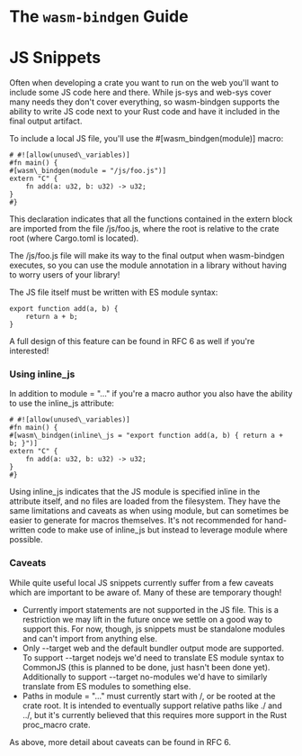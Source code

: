 
# The `wasm-bindgen` Guide

# JS Snippets

Often when developing a crate you want to run on the web you'll want to include
some JS code here and there. While js-sys and
web-sys cover many needs they don't cover
everything, so wasm-bindgen supports the ability to write JS code next to your
Rust code and have it included in the final output artifact.

To include a local JS file, you'll use the #[wasm\_bindgen(module)] macro:

```
# #![allow(unused\_variables)]
#fn main() {
#[wasm\_bindgen(module = "/js/foo.js")]
extern "C" {
    fn add(a: u32, b: u32) -> u32;
}
#}
```

This declaration indicates that all the functions contained in the extern
block are imported from the file /js/foo.js, where the root is relative to the
crate root (where Cargo.toml is located).

The /js/foo.js file will make its way to the final output when wasm-bindgen
executes, so you can use the module annotation in a library without having to
worry users of your library!

The JS file itself must be written with ES module syntax:

```
export function add(a, b) {
    return a + b;
}
```

A full design of this feature can be found in RFC 6 as well if you're
interested!

### Using inline\_js

In addition to module = "..." if you're a macro author you also have the
ability to use the inline\_js attribute:

```
# #![allow(unused\_variables)]
#fn main() {
#[wasm\_bindgen(inline\_js = "export function add(a, b) { return a + b; }")]
extern "C" {
    fn add(a: u32, b: u32) -> u32;
}
#}
```

Using inline\_js indicates that the JS module is specified inline in the
attribute itself, and no files are loaded from the filesystem. They have the
same limitations and caveats as when using module, but can sometimes be easier
to generate for macros themselves. It's not recommended for hand-written code to
make use of inline\_js but instead to leverage module where possible.

### Caveats

While quite useful local JS snippets currently suffer from a few caveats which
are important to be aware of. Many of these are temporary though!

- Currently import statements are not supported in the JS file. This is a
restriction we may lift in the future once we settle on a good way to support
this. For now, though, js snippets must be standalone modules and can't import
from anything else.
- Only --target web and the default bundler output mode are supported. To
support --target nodejs we'd need to translate ES module syntax to CommonJS
(this is
planned to be done, just hasn't been done yet). Additionally to support
--target no-modules we'd have to similarly translate from ES modules to
something else.
- Paths in module = "..." must currently start with /, or be rooted at the
crate root. It is intended to eventually support relative paths like ./ and
../, but it's currently believed that this requires more support in
the Rust proc\_macro crate.

As above, more detail about caveats can be found in RFC 6.
